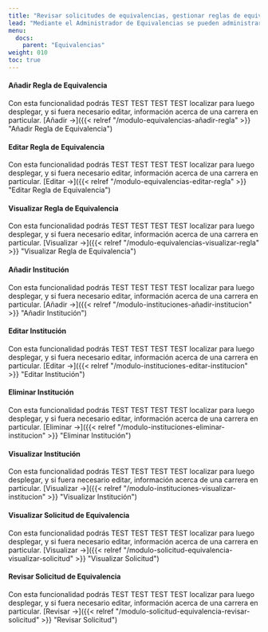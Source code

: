 ```yaml
---
title: "Revisar solicitudes de equivalencias, gestionar reglas de equivalencias y administrar instituciones educativas"
lead: "Mediante el Administrador de Equivalencias se pueden administrar las reglas de equivalencias y las instituciones pertinentes como así también revisar las solicitudes de equivalancias de los estudiantes"
menu:
  docs:
    parent: "Equivalencias"
weight: 010
toc: true
---
```


#### Añadir Regla de Equivalencia

Con esta funcionalidad podrás TEST TEST TEST TEST localizar para luego desplegar, y si fuera necesario editar, información acerca de una carrera en particular. [Añadir →]({{< relref "/modulo-equivalencias-añadir-regla" >}} "Añadir Regla de Equivalencia")

#### Editar Regla de Equivalencia

Con esta funcionalidad podrás TEST TEST TEST TEST localizar para luego desplegar, y si fuera necesario editar, información acerca de una carrera en particular. [Editar →]({{< relref "/modulo-equivalencias-editar-regla" >}} "Editar Regla de Equivalencia")

#### Visualizar Regla de Equivalencia

Con esta funcionalidad podrás TEST TEST TEST TEST localizar para luego desplegar, y si fuera necesario editar, información acerca de una carrera en particular. [Visualizar →]({{< relref "/modulo-equivalencias-visualizar-regla" >}} "Visualizar Regla de Equivalencia")

#### Añadir Institución

Con esta funcionalidad podrás TEST TEST TEST TEST localizar para luego desplegar, y si fuera necesario editar, información acerca de una carrera en particular. [Añadir →]({{< relref "/modulo-instituciones-añadir-institucion" >}} "Añadir Institución")

#### Editar Institución

Con esta funcionalidad podrás TEST TEST TEST TEST localizar para luego desplegar, y si fuera necesario editar, información acerca de una carrera en particular. [Editar →]({{< relref "/modulo-instituciones-editar-institucion" >}} "Editar Institución")

#### Eliminar Institución

Con esta funcionalidad podrás TEST TEST TEST TEST localizar para luego desplegar, y si fuera necesario editar, información acerca de una carrera en particular. [Eliminar →]({{< relref "/modulo-instituciones-eliminar-institucion" >}} "Eliminar Institución")

#### Visualizar Institución

Con esta funcionalidad podrás TEST TEST TEST TEST localizar para luego desplegar, y si fuera necesario editar, información acerca de una carrera en particular. [Visualizar →]({{< relref "/modulo-instituciones-visualizar-institucion" >}} "Visualizar Institución")

#### Visualizar Solicitud de Equivalencia

Con esta funcionalidad podrás TEST TEST TEST TEST localizar para luego desplegar, y si fuera necesario editar, información acerca de una carrera en particular. [Visualizar →]({{< relref "/modulo-solicitud-equivalencia-visualizar-solicitud" >}} "Visualizar Solicitud")

#### Revisar Solicitud de Equivalencia

Con esta funcionalidad podrás TEST TEST TEST TEST localizar para luego desplegar, y si fuera necesario editar, información acerca de una carrera en particular. [Revisar →]({{< relref "/modulo-solicitud-equivalencia-revisar-solicitud" >}} "Revisar Solicitud")